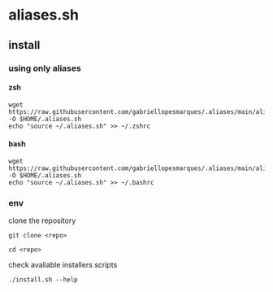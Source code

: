 # aliases.sh

## install

### using only aliases

#### zsh
```
wget https://raw.githubusercontent.com/gabriellopesmarques/.aliases/main/aliases.sh -O $HOME/.aliases.sh
echo "source ~/.aliases.sh" >> ~/.zshrc
```

#### bash
```
wget https://raw.githubusercontent.com/gabriellopesmarques/.aliases/main/aliases.sh -O $HOME/.aliases.sh
echo "source ~/.aliases.sh" >> ~/.bashrc
```

### env

clone the repository
```
git clone <repo>

cd <repo>
```

check avaliable installers scripts
```
./install.sh --help
```

